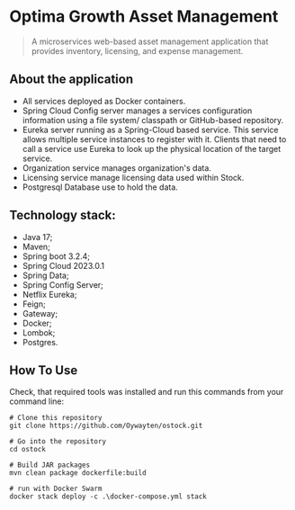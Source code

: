 # Optima Growth Asset Management

> A microservices web-based asset management application that provides inventory, licensing, and expense management.

## About the application

- All services deployed as Docker containers.
- Spring Cloud Config server manages a services configuration information using a file system/ classpath or
  GitHub-based repository.
- Eureka server running as a Spring-Cloud based service. This service allows multiple service instances to register
  with it. Clients that need to call a service use Eureka to look up the physical location of the target service.
- Organization service manages organization's data.
- Licensing service manage licensing data used within Stock.
- Postgresql Database use to hold the data.

## Technology stack:

+ Java 17;
+ Maven;
+ Spring boot 3.2.4;
+ Spring Cloud 2023.0.1
+ Spring Data;
+ Spring Config Server;
+ Netflix Eureka;
+ Feign;
+ Gateway;
+ Docker;
+ Lombok;
+ Postgres. 

## How To Use

Check, that required tools was installed and run this commands from your command line:

```shell
# Clone this repository
git clone https://github.com/Oywayten/ostock.git
```

```shell
# Go into the repository
cd ostock
```

```shell
# Build JAR packages
mvn clean package dockerfile:build
```

```shell
# run with Docker Swarm
docker stack deploy -c .\docker-compose.yml stack
```

